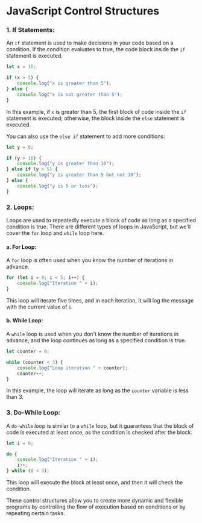 # JavaScript Control Structures

### 1. If Statements:

An `if` statement is used to make decisions in your code based on a condition. If the condition evaluates to true, the code block inside the `if` statement is executed.

```javascript
let x = 10;

if (x > 5) {
    console.log("x is greater than 5");
} else {
    console.log("x is not greater than 5");
}
```

In this example, if `x` is greater than 5, the first block of code inside the `if` statement is executed; otherwise, the block inside the `else` statement is executed.

You can also use the `else if` statement to add more conditions:

```javascript
let y = 8;

if (y > 10) {
    console.log("y is greater than 10");
} else if (y > 5) {
    console.log("y is greater than 5 but not 10");
} else {
    console.log("y is 5 or less");
}
```

### 2. Loops:

Loops are used to repeatedly execute a block of code as long as a specified condition is true. There are different types of loops in JavaScript, but we'll cover the `for` loop and `while` loop here.

#### a. For Loop:

A `for` loop is often used when you know the number of iterations in advance.

```javascript
for (let i = 0; i < 5; i++) {
    console.log("Iteration " + i);
}
```

This loop will iterate five times, and in each iteration, it will log the message with the current value of `i`.

#### b. While Loop:

A `while` loop is used when you don't know the number of iterations in advance, and the loop continues as long as a specified condition is true.

```javascript
let counter = 0;

while (counter < 3) {
    console.log("Loop iteration " + counter);
    counter++;
}
```

In this example, the loop will iterate as long as the `counter` variable is less than 3.

### 3. Do-While Loop:

A `do-while` loop is similar to a `while` loop, but it guarantees that the block of code is executed at least once, as the condition is checked after the block.

```javascript
let i = 0;

do {
    console.log("Iteration " + i);
    i++;
} while (i < 3);
```

This loop will execute the block at least once, and then it will check the condition.

These control structures allow you to create more dynamic and flexible programs by controlling the flow of execution based on conditions or by repeating certain tasks.